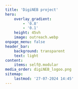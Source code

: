 ```yaml
---
title: 'DigiNEB project'
hero:
    overlay_gradient:
        - '0.8'
        - '0.1'
    height: 45vh
    image: outreach.webp
onpage_menu: false
header_bar:
    background: transparent
    text: light
content:
    items: self@.modular
media_order: digiNEB_logoo.png
sitemap:
    lastmod: '27-07-2024 14:45'
---
```


